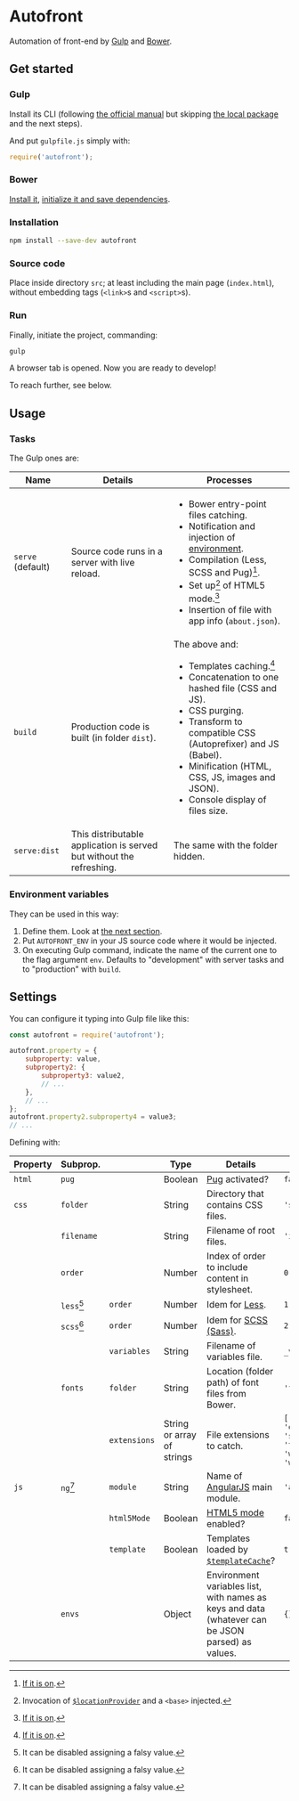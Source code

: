 # Autofront

Automation of front-end by [Gulp](https://gulpjs.com) and [Bower](https://bower.io).

## Get started

### Gulp

Install its CLI (following [the official manual](https://gulpjs.com/docs/en/getting-started/quick-start/) but skipping [the local package](https://gulpjs.com/docs/en/getting-started/quick-start/#install-the-gulp-package-in-your-devdependencies) and the next steps).

And put `gulpfile.js` simply with:

```js
require('autofront');
```

### Bower

[Install it](https://bower.io/#install-bower), [initialize it and save dependencies](https://bower.io/#save-packages).

### Installation

```sh
npm install --save-dev autofront
```

### Source code

Place inside directory `src`; at least including the main page (`index.html`), without embedding tags (`<link>`s and `<script>`s).

### Run

Finally, initiate the project, commanding:

```sh
gulp
```

A browser tab is opened. Now you are ready to develop!

To reach further, see below.

## Usage

### Tasks

The Gulp ones are:

| Name | Details | Processes |
| --- | --- | --- |
| `serve` (default) | Source code runs in a server with live reload. | <ul><li>Bower entry-point files catching.</li><li>Notification and injection of [environment](#environment-variables).</li><li>Compilation (Less, SCSS and Pug)[^1].</li><li>Set up[^2] of HTML5 mode.[^1]</li><li>Insertion of file with app info (`about.json`).</li></ul> |
| `build` | Production code is built (in folder `dist`). | The above and: <ul><li>Templates caching.[^1]</li><li>Concatenation to one hashed file (CSS and JS).</li><li>CSS purging.</li><li>Transform to compatible CSS (Autoprefixer) and JS (Babel).</li><li>Minification (HTML, CSS, JS, images and JSON).</li><li>Console display of files size.</li></ul> |
| `serve:dist` | This distributable application is served but without the refreshing. | The same with the folder hidden. |

[^1]: [If it is on](#settings).
[^2]: Invocation of [`$locationProvider`](https://docs.angularjs.org/api/ng/provider/$locationProvider#html5Mode) and a `<base>` injected.

### Environment variables

They can be used in this way:

1. Define them. Look at [the next section](#settings).
2. Put `AUTOFRONT_ENV` in your JS source code where it would be injected.
3. On executing Gulp command, indicate the name of the current one to the flag argument `env`. Defaults to "development" with server tasks and to "production" with `build`.

## Settings

You can configure it typing into Gulp file like this:

```js
const autofront = require('autofront');

autofront.property = {
	subproperty: value,
	subproperty2: {
		subproperty3: value2,
		// ...
	},
	// ...
};
autofront.property2.subproperty4 = value3;
// ...
```

Defining with:

| Property | Subprop. | | Type | Details | Default |
| --- | --- | --- | --- | --- | --- |
| `html` | `pug` | | Boolean | [Pug](https://pugjs.org) activated? | `false` |
| `css` | `folder` | | String | Directory that contains CSS files. | `'styles/'` |
| <!-- 〃 --> | `filename` | | String | Filename of root files. | `'index'` |
| <!-- 〃 --> | `order` | | Number | Index of order to include content in stylesheet. | `0` |
| <!-- 〃 --> | `less`[^3] | `order` | Number | Idem for [Less](https://lesscss.org). | `1` |
| <!-- 〃 --> | `scss`[^3] | `order` | Number | Idem for [SCSS (Sass)](https://sass-lang.com/documentation/syntax#scss). | `2` |
| <!-- 〃 --> | <!-- 〃 --> | `variables` | String | Filename of variables file. | `_variables` |
| <!-- 〃 --> | `fonts` | `folder` | String | Location (folder path) of font files from Bower. | `'fonts/'` |
| <!-- 〃 --> | <!-- 〃 --> | `extensions` | String or array of strings | File extensions to catch. | `['eot', 'otf', 'svg', 'ttf', 'woff', 'woff2']` |
| `js` | `ng`[^3] | `module` | String | Name of [AngularJS](https://angularjs.org) main module. | `'app'` |
| <!-- 〃 --> | <!-- 〃 --> | `html5Mode` | Boolean | [HTML5 mode](https://docs.angularjs.org/guide/$location#html5-mode) enabled? | `false` |
| <!-- 〃 --> | <!-- 〃 --> | `template` | Boolean | Templates loaded by [`$templateCache`](https://docs.angularjs.org/api/ng/service/$templateCache)? | `true` |
| <!-- 〃 --> | `envs` | | Object | Environment variables list, with names as keys and data (whatever can be JSON parsed) as values. | `{}` |

[^3]: It can be disabled assigning a falsy value.